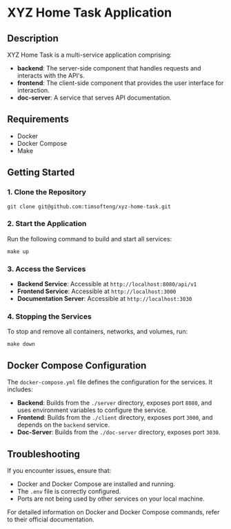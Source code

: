 XYZ Home Task Application
====================

Description
-----------

XYZ Home Task is a multi-service application comprising:

-   **backend**: The server-side component that handles requests and interacts with the API's.
-   **frontend**: The client-side component that provides the user interface for interaction.
-   **doc-server**: A service that serves API documentation.

Requirements
------------

-   Docker
-   Docker Compose
-   Make

Getting Started
---------------

### 1\. Clone the Repository


`git clone git@github.com:timsofteng/xyz-home-task.git`

### 2. Start the Application

Run the following command to build and start all services:

`make up`

### 3\. Access the Services

-   **Backend Service**: Accessible at `http://localhost:8080/api/v1`
-   **Frontend Service**: Accessible at `http://localhost:3000`
-   **Documentation Server**: Accessible at `http://localhost:3030`

### 4\. Stopping the Services

To stop and remove all containers, networks, and volumes, run:

`make down`

Docker Compose Configuration
----------------------------

The `docker-compose.yml` file defines the configuration for the services. It includes:

-   **Backend**: Builds from the `./server` directory, exposes port `8080`, and uses environment variables to configure the service.
-   **Frontend**: Builds from the `./client` directory, exposes port `3000`, and depends on the `backend` service.
-   **Doc-Server**: Builds from the `./doc-server` directory, exposes port `3030`.

Troubleshooting
---------------

If you encounter issues, ensure that:

-   Docker and Docker Compose are installed and running.
-   The `.env` file is correctly configured.
-   Ports are not being used by other services on your local machine.

For detailed information on Docker and Docker Compose commands, refer to their official documentation.
